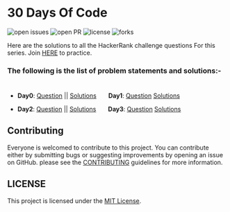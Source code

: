 # 30 Days Of Code

![open issues](https://img.shields.io/github/issues/SayanBan/HackerRank-30-Days-of-code?color=%2319a249) ![open PR](https://img.shields.io/github/issues-pr-closed/SayanBan/HackerRank-30-Days-of-code?color=%23f25f56) ![license](https://img.shields.io/github/license/SayanBan/HackerRank-30-Days-of-code) ![forks](https://img.shields.io/github/forks/SayanBan/HackerRank-30-Days-of-code?style=social)

Here are the solutions to all the HackerRank challenge questions For this series. Join [HERE](http://hr.gs/fdeeee) to practice.

### The following is the list of problem statements and solutions:-
#

- **Day0**: [Question](https://github.com/SayanBan/HackerRank-30-Days-of-code/blob/master/Questions/Day%200.md) || [Solutions](https://github.com/SayanBan/HackerRank-30-Days-of-code/blob/master/Day%200/helloworld.rb) &nbsp;&nbsp;&nbsp;&nbsp;&nbsp;&nbsp;**Day1**: [Question](https://github.com/SayanBan/HackerRank-30-Days-of-code/blob/master/Questions/Day%201.md) [Solutions](https://github.com/SayanBan/HackerRank-30-Days-of-code/blob/master/Day%201/Data%20Types.rb) &nbsp;&nbsp;&nbsp;&nbsp;&nbsp;&nbsp;


- **Day2**: [Question](https://github.com/SayanBan/HackerRank-30-Days-of-code/blob/master/Questions/Day%202.md) || [Solutions](https://github.com/SayanBan/HackerRank-30-Days-of-code/blob/master/Day%202/Operators.rb) &nbsp;&nbsp;&nbsp;&nbsp;&nbsp;&nbsp;**Day3**: [Question]() [Solutions]() &nbsp;&nbsp;&nbsp;&nbsp;&nbsp;&nbsp;


## Contributing

Everyone is welcomed to contribute to this project. You can contribute either by submitting bugs or suggesting improvements by opening an issue on GitHub. please see the [CONTRIBUTING](https://github.com/SayanBan/HackerRank-30-Days-of-code/blob/master/contribution.md) guidelines for more information.

## LICENSE
This project is licensed under the [MIT License](https://github.com/SayanBan/HackerRank-30-Days-of-code/blob/master/LICENSE.md).
